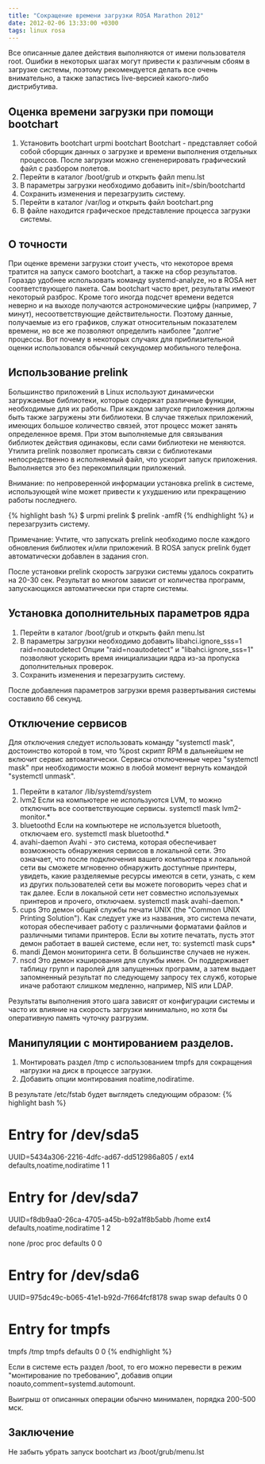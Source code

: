 ```yaml
---
title: "Сокращение времени загрузки ROSA Marathon 2012"
date: 2012-02-06 13:33:00 +0300
tags: linux rosa
---
```

Все описанные далее действия выполняются от имени пользователя root. Ошибки в некоторых шагах могут привести к различным сбоям в загрузке системы, поэтому рекомендуется делать все очень внимательно, а также запастись live-версией какого-либо дистрибутива.


## Оценка времени загрузки при помощи bootchart
1. Установить bootchart
urpmi bootchart
Bootchart - представляет собой собой сборщик данных о загрузке и
времени выполнения отдельных процессов. После загрузки можно
сгененерировать графический файл с разбором полетов. 
2. Перейти в каталог /boot/grub и открыть файл menu.lst
3. В параметры загрузки необходимо добавить init=/sbin/bootchartd
4. Сохранить изменения и перезагрузить систему.
5. Перейти в каталог /var/log и открыть файл bootchart.png
6. В файле находится графическое представление процесса загрузки системы.


## О точности
При оценке времени загрузки стоит учесть, что некоторое время тратится на запуск самого bootchart, а также на сбор результатов. Гораздо удобнее использовать команду systemd-analyze, но в ROSA нет соответствующего пакета.
Сам bootchart часто врет, результаты имеют некоторый разброс. Кроме того иногда подсчет времени ведется неверно и на выходе получаются астрономические цифры (например, 7 минут), несоответствующие действительности. Поэтому данные, получаемые из его графиков, служат относительным показателем времени, но все же позволяют определить наиболее "долгие" процессы.
Вот почему в некоторых случаях для приблизительной оценки использовался обычный секундомер мобильного телефона.


## Использование prelink
Большинство приложений в Linux используют динамически загружаемые библиотеки, которые содержат различные функции, необходимые для их работы. При каждом запуске приложения должны быть также загружены эти библиотеки. В случае тяжелых приложений, имеющих большое количество связей, этот процесс может занять определенное время. При этом выполняемые для связывания библиотек действия одинаковы, если сами библиотеки не меняются. Утилита prelink позволяет прописать связи с библиотеками непосредственно в исполняемый файл, что ускорит запуск приложения. Выполняется это без перекомпиляции приложений.

Внимание: по непроверенной информации установка prelink в системе, использующей wine может привести к ухудшению или прекращению работы последнего.

{% highlight bash %}
$ urpmi prelink
$ prelink -amfR
{% endhighlight %}
и перезагрузить систему.

Примечание: Учтите, что запускать prelink необходимо после каждого обновления библиотек и/или приложений. В ROSA запуск prelink будет автоматически добавлен в задания cron.

После установки prelink скорость загрузки системы удалось сократить на 20-30 сек. Результат во многом зависит от количества программ, запускающихся автоматически при старте системы.


## Установка дополнительных параметров ядра
1. Перейти в каталог /boot/grub и открыть файл menu.lst
2. В параметры загрузки необходимо добавить libahci.ignore_sss=1 raid=noautodetect
Опции "raid=noautodetect" и "libahci.ignore_sss=1" позволяют ускорить время
инициализации ядра из-за пропуска дополнительных проверок. 
3. Сохранить изменения и перезагрузить систему.

После добавления параметров загрузки время развертывания системы составило 66 секунд.


## Отключение сервисов
Для отключения следует использовать команду "systemctl mask", достоинство которой в том, что %post скрипт RPM в дальнейшем не включит сервис автоматически. 
Cервисы отключенные через "systemctl mask" при необходимости можно в любой момент вернуть командой "systemctl unmask".

1. Перейти в каталог /lib/systemd/system
2. lvm2
Если на компьютере не используются LVM, то можно отключить все соответствующие сервисы.
systemctl mask lvm2-monitor.*
3. bluetoothd
Если на компьютере не используется bluetooth, отключаем его.
systemctl mask bluetoothd.*
4. avahi-daemon
Avahi - это система, которая обеспечивает возможность обнаружения сервисов в локальной сети. Это означает, что после подключения вашего компьютера к локальной сети вы сможете мгновенно обнаружить доступные принтеры, увидеть, какие разделяемые ресурсы имеются в сети, узнать, с кем из других пользователей сети вы можете поговорить через chat и так далее.
Если в локальной сети нет совместно используемых принтеров и прочего, отключаем.
systemctl mask avahi-daemon.*
5. cups
Это демон общей службы печати UNIX (the "Common UNIX Printing Solution"). Как следует уже из названия, это система печати, которая обеспечивает работу с различными форматами файлов и различными типами принтеров. Если вы хотите печатать, пусть этот демон работает в вашей системе, если нет, то:
systemctl mask cups*
6. mandi
Демон мониторинга сети. В большинстве случаев не нужен.
7. nscd
Это демон кэширования для службы имен. Он поддерживает таблицу групп и паролей для запущенных программ, а затем выдает запомненный результат по следующему запросу тех служб, которые иначе работают слишком медленно, например, NIS или LDAP.

Результаты выполнения этого шага зависят от конфигурации системы и часто их влияние на скорость загрузки минимально, но хотя бы оперативную память чуточку разгрузим.


## Манипуляции с монтированием разделов.
1. Монтировать раздел /tmp с использованием tmpfs для сокращения нагрузки на диск в процессе загрузки.
2. Добавить опции монтирования noatime,nodiratime.

В результате /etc/fstab будет выглядеть следующим образом:
{% highlight bash %}
# Entry for /dev/sda5
UUID=5434a306-2216-4dfc-ad67-dd512986a805 / ext4 defaults,noatime,nodiratime 1 1

# Entry for /dev/sda7
UUID=f8db9aa0-26ca-4705-a45b-b92a1f8b5abb /home ext4 defaults,noatime,nodiratime 1 2

none /proc proc defaults 0 0

# Entry for /dev/sda6
UUID=975dc49c-b065-41e1-b92d-7f664fcf8178 swap swap defaults 0 0

# Entry for tmpfs
tmpfs  /tmp  tmpfs  defaults  0 0
{% endhighlight %}

Если в системе есть раздел /boot, то его можно перевести в режим "монтирование по требованию", добавив опции noauto,comment=systemd.automount.

Выигрыш от описанных операции обычно минимален, порядка 200-500 мск.


## Заключение
Не забыть убрать запуск bootchart из /boot/grub/menu.lst